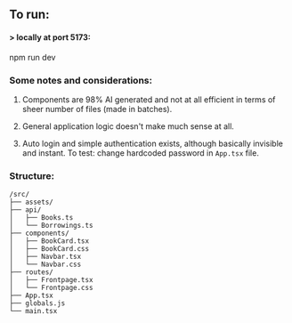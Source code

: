 ## To run:

#### > locally at port 5173:
npm run dev


### Some notes and considerations:

1. Components are 98% AI generated and not at all efficient in terms of sheer number of files (made in batches).

2. General application logic doesn't make much sense at all.

3. Auto login and simple authentication exists, although basically invisible and instant. To test: change hardcoded password in `App.tsx` file.

### Structure:
```
/src/
├── assets/
├── api/
│   ├── Books.ts
│   └── Borrowings.ts
├── components/
│   ├── BookCard.tsx
│   ├── BookCard.css
│   ├── Navbar.tsx
│   └── Navbar.css
├── routes/
│   ├── Frontpage.tsx
│   └── Frontpage.css
├── App.tsx
├── globals.js
└── main.tsx
```

